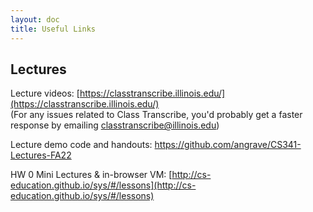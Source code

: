 ```yaml
---
layout: doc
title: Useful Links
---
```


## Lectures

Lecture videos: [https://classtranscribe.illinois.edu/](https://classtranscribe.illinois.edu/)  
(For any issues related to Class Transcribe, you'd probably get a faster response by emailing [classtranscribe@illinois.edu](mailto:classtranscribe@illinois.edu))

Lecture demo code and handouts: https://github.com/angrave/CS341-Lectures-FA22

HW 0 Mini Lectures & in-browser VM: [http://cs-education.github.io/sys/#/lessons](http://cs-education.github.io/sys/#/lessons)
